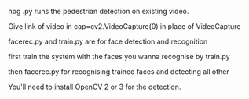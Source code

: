 hog .py runs the pedestrian detection on existing video. 

Give link of video in cap=cv2.VideoCapture(0) in place of VideoCapture

facerec.py and train.py are for face detection and recognition

first train the system with the faces you wanna recognise by train.py

then facerec.py for recognising trained faces and detecting all other

You'll need to install OpenCV 2 or 3 for the detection.
